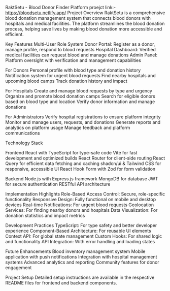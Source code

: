 RaktSetu - Blood Donor Finder Platform
proejct link:-https://bloodsetu.netlify.app/
Project Overview
RaktSetu is a comprehensive blood donation management system that connects blood donors with hospitals and medical facilities. The platform streamlines the blood donation process, helping save lives by making blood donation more accessible and efficient.

Key Features
Multi-User Role System
Donor Portal: Register as a donor, manage profile, respond to blood requests
Hospital Dashboard: Verified medical facilities can request blood and manage donations
Admin Panel: Platform oversight with verification and management capabilities

For Donors
Personal profile with blood type and donation history
Notification system for urgent blood requests
Find nearby hospitals and upcoming blood camps
Track donation history and impact

For Hospitals
Create and manage blood requests by type and urgency
Organize and promote blood donation camps
Search for eligible donors based on blood type and location
Verify donor information and manage donations

For Administrators
Verify hospital registrations to ensure platform integrity
Monitor and manage users, requests, and donations
Generate reports and analytics on platform usage
Manage feedback and platform communications

Technology Stack

Frontend
React with TypeScript for type-safe code
Vite for fast development and optimized builds
React Router for client-side routing
React Query for efficient data fetching and caching
shadcn/ui & Tailwind CSS for responsive, accessible UI
React Hook Form with Zod for form validation

Backend
Node.js with Express.js framework
MongoDB for database
JWT for secure authentication
RESTful API architecture

Implementation Highlights
Role-Based Access Control: Secure, role-specific functionality
Responsive Design: Fully functional on mobile and desktop devices
Real-time Notifications: For urgent blood requests
Geolocation Services: For finding nearby donors and hospitals
Data Visualization: For donation statistics and impact metrics

Development Practices
TypeScript: For type safety and better developer experience
Component-Based Architecture: For reusable UI elements
Context API: For global state management
Custom Hooks: For shared logic and functionality
API Integration: With error handling and loading states

Future Enhancements
Blood inventory management system
Mobile application with push notifications
Integration with hospital management systems
Advanced analytics and reporting
Community features for donor engagement

Project Setup
Detailed setup instructions are available in the respective README files for frontend and backend components.
